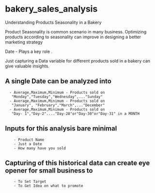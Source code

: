 # bakery_sales_analysis
Understanding Products Seasonality in a Bakery

Product Seasonality is common scenario in many business. Optimizing products according to seasonality can improve in designing a better marketing strategy

Date - Plays a key role .

Just capturing a Data variable for different products sold in a bakery can give valuable insights.

## A single Date can be analyzed into
      - Average,Maximum,Minimum - Products sold on
       "Monday","Tuesday","Wednesday",..."Sunday"
      - Average,Maximum,Minimum - Products sold on
       "January", "February","March",..."December"
      - Average,Maximum,Minimum - Products sold on
       "Day- 1","Day-2"...."Day-28"or"Day-30"or"Day-31" in a MONTH

##  Inputs for this analysis bare minimal
        - Product Name
        - Just a Date
        - How many have you sold
##  Capturing of this historical data can create eye opener for small business to
        - To Set Target
        - To Get Idea on what to promote
